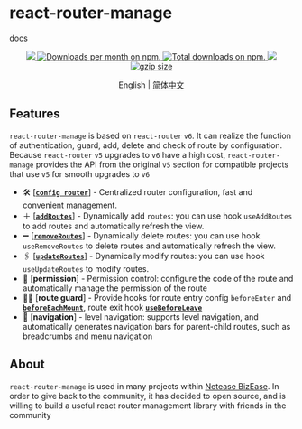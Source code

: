 # react-router-manage

[docs](https://github.com/NSFI/react-router-manage/blob/main/README.md)

<p align="center">
  <a href="https://www.npmjs.com/package/react-router-manage">
    <img src="https://img.shields.io/npm/v/react-router-manage.svg" />
  </a>
  <a href="https://www.npmjs.com/package/react-router-manage">
    <img src="https://img.shields.io/npm/dm/react-router-manage.svg" alt="Downloads per month on npm."  />
  </a>
   <a href="https://npmcharts.com/compare/react-router-manage?minimal=true">
    <img src="https://img.shields.io/npm/dt/react-router-manage.svg" alt="Total downloads on npm." />
  </a>
  <a href="http://packagequality.com/#?package=react-router-manage">
    <img src="http://npm.packagequality.com/shield/react-router-manage.svg" />
  </a>
  <a href="https://bundlephobia.com/result?p=react-router-manage" title="react-router-manage latest minified+gzip size"><img src="https://badgen.net/bundlephobia/minzip/react-router-manage" alt="gzip size"></a>
</p>

<p align='center'>
  English | <a href='./README.zh-CN.md'>简体中文</a>
</p>

## Features

`react-router-manage` is based on `react-router` `v6`. It can realize the function of authentication, guard, add, delete and check of route by configuration.
Because `react-router` `v5` upgrades to `v6` have a high cost, `react-router-manage` provides the API from the original `v5` section for compatible projects that use `v5` for smooth upgrades to `v6`

- 🛠 [**[`config router`](https://github.com/NSFI/react-router-manage/blob/main/README.md#routerConfig)**] - Centralized router configuration, fast and convenient management.
- ＋ [**[`addRoutes`](https://github.com/NSFI/react-router-manage/blob/main/README.md#useAddRoutes)**] - Dynamically add `routes`: you can use hook `useAddRoutes` to add routes and automatically refresh the view.
- ➖ [**[`removeRoutes`](https://github.com/NSFI/react-router-manage/blob/main/README.md#useRemoveRoutes)**] - Dynamically delete routes: you can use hook `useRemoveRoutes` to delete routes and automatically refresh the view.
- 🖇 [**[`updateRoutes`](https://github.com/NSFI/react-router-manage/blob/main/README.md#useUpdateRoutes)**] - Dynamically modify routes: you can use hook `useUpdateRoutes` to modify routes.
- 🔐 [**permission**] - Permission control: configure the code of the route and automatically manage the permission of the route
- 👨‍✈️‍ [**route guard**] - Provide hooks for route entry config `beforeEnter` and **[`beforeEachMount`](https://github.com/NSFI/react-router-manage/blob/main/README.md#beforeEachMount)**, route exit hook **[`useBeforeLeave`](https://github.com/NSFI/react-router-manage/blob/main/README.md#useBeforeLeave)**
- 🌲 [**navigation**] - level navigation: supports level navigation, and automatically generates navigation bars for parent-child routes, such as breadcrumbs and menu navigation

## About

`react-router-manage` is used in many projects within [Netease BizEase](https://growthease.com/). In order to give back to the community, it has decided to open source, and is willing to build a useful react router management library with friends in the community

